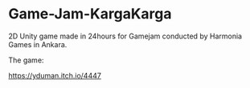 # Game-Jam-KargaKarga

2D Unity game made in 24hours for Gamejam conducted by Harmonia Games in Ankara.

The game:

https://yduman.itch.io/4447
